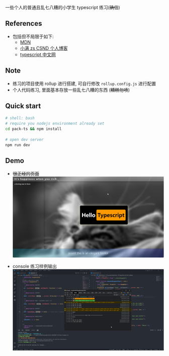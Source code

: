 一些个人的普通且乱七八糟的小学生 typescript 练习(~~确信~~)

## References

- 包括但不局限于如下:
  - [MDN](https://developer.mozilla.org/)
  - [小满 zs CSND 个人博客](https://blog.csdn.net/qq1195566313/category_11559497.html?spm=1001.2014.3001.5482)
  - [typescript 中文网](https://www.tslang.cn/)

## Note

- 练习的项目使用 rollup 进行搭建, 可自行修改 `rollup.config.js` 进行配置
- 个人代码练习, 里面基本存放一些乱七八糟的东西 (~~糟糕勿喷~~)

## Quick start

```sh
# shell: bash
# require you nodejs environment already set
cd pack-ts && npm install

# open dev server
npm run dev
```

## Demo

- ~~很正经的页面~~
  <img src=".assets/major-view.png" />

- console 练习样例输出
  <img src=".assets/Snipaste_2022-06-20_17-38-03.png" />
